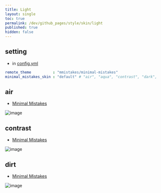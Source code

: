 ```yaml
---
title: Light
layout: single
toc: true
permalink: /dev/github_pages/style/skin/light
published: true
hidden: false
---
```


<head>
  <base target="_blank">
</head>



## setting

- in [config.yml](/dev/github_pages/start/setting/config_yml)

```yml
remote_theme          : "mmistakes/minimal-mistakes"
minimal_mistakes_skin : "default" # "air", "aqua", "contrast", "dark", "dirt", "neon", "mint", "plum", "sunrise"
```



## air

- [Minimal Mistakes](https://mmistakes.github.io/minimal-mistakes/docs/configuration/#air-skin-air)

![image](https://user-images.githubusercontent.com/92285528/143729570-58e0c1c4-f60a-4bb9-8741-c7f3a5df2bb1.png)



## contrast

- [Minimal Mistakes](https://mmistakes.github.io/minimal-mistakes/docs/configuration/#contrast-skin-contrast)

![image](https://user-images.githubusercontent.com/92285528/143729299-9d45de54-236c-4e78-a662-2bfbb7e66afc.png)



## dirt

- [Minimal Mistakes](https://mmistakes.github.io/minimal-mistakes/docs/configuration/#dirt-skin-dirt)

![image](https://user-images.githubusercontent.com/92285528/143728994-ea411fa2-df21-4947-b323-0f28249b7b3d.png)
